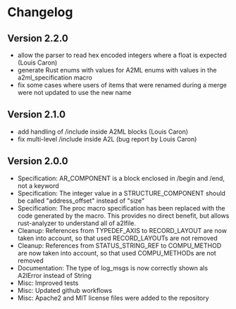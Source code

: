 # Changelog

## Version 2.2.0

- allow the parser to read hex encoded integers where a float is expected (Louis Caron)
- generate Rust enums with values for A2ML enums with values in the a2ml_specification macro
- fix some cases where users of items that were renamed during a merge were not updated to use the new name

## Version 2.1.0

- add handling of /include inside A2ML blocks (Louis Caron)
- fix multi-level /include inside A2L (bug report by Louis Caron)

## Version 2.0.0

- Specification: AR_COMPONENT is a block enclosed in /begin and /end, not a keyword
- Specification: The integer value in a STRUCTURE_COMPONENT should be called "address_offset" instead of "size"
- Specification: The proc macro specification has been replaced with the code generated by the macro.
  This provides no direct benefit, but allows rust-analyzer to understand all of a2lfile.
- Cleanup: References from TYPEDEF_AXIS to RECORD_LAYOUT are now taken into account, so that used RECORD_LAYOUTs are not removed
- Cleanup: References from STATUS_STRING_REF to COMPU_METHOD are now taken into account, so that used COMPU_METHODs are not removed
- Documentation: The type of log_msgs is now correctly shown als A2lError instead of String
- Misc: Improved tests
- Misc: Updated github workflows
- Misc: Apache2 and MIT license files were added to the repository
